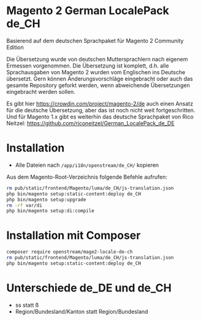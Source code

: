 # Magento 2 German LocalePack de_CH

Basierend auf dem deutschen Sprachpaket für Magento 2 Community Edition

Die Übersetzung wurde von deutschen Muttersprachlern nach eigenem Ermessen vorgenommen. Die Übersetzung ist komplett, d.h. alle Sprachausgaben von Magento 2 wurden vom Englischen ins Deutsche übersetzt. Gern können Änderungsvorschläge eingebracht oder auch das gesamte Repository geforkt werden, wenn abweichende Übersetzungen eingebracht werden sollen.

Es gibt hier https://crowdin.com/project/magento-2/de auch einen Ansatz für die deutsche Übersetzung, aber das ist noch nicht weit fortgeschritten. 
Und für Magento 1.x gibt es weiterhin das deutsche Sprachpaket von Rico Neitzel: https://github.com/riconeitzel/German_LocalePack_de_DE

# Installation
 - Alle Dateien nach `/app/i18n/openstream/de_CH/` kopieren

Aus dem Magento-Root-Verzeichnis folgende Befehle aufrufen:
```bash
rm pub/static/frontend/Magento/luma/de_CH/js-translation.json
php bin/magento setup:static-content:deploy de_CH
php bin/magento setup:upgrade
rm -rf var/di
php bin/magento setup:di:compile
```

# Installation mit Composer
```bash
composer require openstream/mage2-locale-de-ch
rm pub/static/frontend/Magento/luma/de_CH/js-translation.json
php bin/magento setup:static-content:deploy de_CH
```

# Unterschiede de_DE und de_CH
* ss statt ß
* Region/Bundesland/Kanton statt Region/Bundesland
